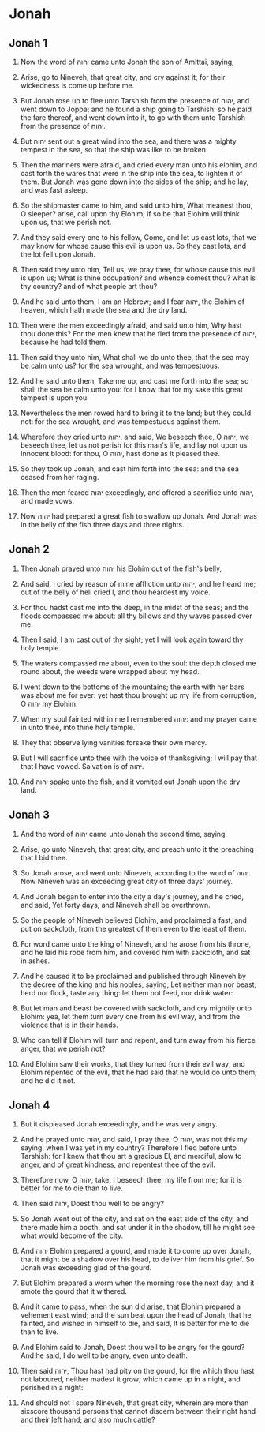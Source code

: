 # Jonah

## Jonah 1

1. Now the word of יהוה came unto Jonah the son of Amittai, saying,

2. Arise, go to Nineveh, that great city, and cry against it; for their wickedness is come up before me.

3. But Jonah rose up to flee unto Tarshish from the presence of יהוה, and went down to Joppa; and he found a ship going to Tarshish: so he paid the fare thereof, and went down into it, to go with them unto Tarshish from the presence of יהוה.

4. But יהוה sent out a great wind into the sea, and there was a mighty tempest in the sea, so that the ship was like to be broken.

5. Then the mariners were afraid, and cried every man unto his elohim, and cast forth the wares that were in the ship into the sea, to lighten it of them. But Jonah was gone down into the sides of the ship; and he lay, and was fast asleep.

6. So the shipmaster came to him, and said unto him, What meanest thou, O sleeper? arise, call upon thy Elohim, if so be that Elohim will think upon us, that we perish not.

7. And they said every one to his fellow, Come, and let us cast lots, that we may know for whose cause this evil is upon us. So they cast lots, and the lot fell upon Jonah.

8. Then said they unto him, Tell us, we pray thee, for whose cause this evil is upon us; What is thine occupation? and whence comest thou? what is thy country? and of what people art thou?

9. And he said unto them, I am an Hebrew; and I fear יהוה, the Elohim of heaven, which hath made the sea and the dry land.

10. Then were the men exceedingly afraid, and said unto him, Why hast thou done this? For the men knew that he fled from the presence of יהוה, because he had told them.

11. Then said they unto him, What shall we do unto thee, that the sea may be calm unto us? for the sea wrought, and was tempestuous.

12. And he said unto them, Take me up, and cast me forth into the sea; so shall the sea be calm unto you: for I know that for my sake this great tempest is upon you.

13. Nevertheless the men rowed hard to bring it to the land; but they could not: for the sea wrought, and was tempestuous against them.

14. Wherefore they cried unto יהוה, and said, We beseech thee, O יהוה, we beseech thee, let us not perish for this man's life, and lay not upon us innocent blood: for thou, O יהוה, hast done as it pleased thee.

15. So they took up Jonah, and cast him forth into the sea: and the sea ceased from her raging.

16. Then the men feared יהוה exceedingly, and offered a sacrifice unto יהוה, and made vows.

17. Now יהוה had prepared a great fish to swallow up Jonah. And Jonah was in the belly of the fish three days and three nights.  

## Jonah 2

1. Then Jonah prayed unto יהוה his Elohim out of the fish's belly,

2. And said, I cried by reason of mine affliction unto יהוה, and he heard me; out of the belly of hell cried I, and thou heardest my voice.

3. For thou hadst cast me into the deep, in the midst of the seas; and the floods compassed me about: all thy billows and thy waves passed over me.

4. Then I said, I am cast out of thy sight; yet I will look again toward thy holy temple.

5. The waters compassed me about, even to the soul: the depth closed me round about, the weeds were wrapped about my head.

6. I went down to the bottoms of the mountains; the earth with her bars was about me for ever: yet hast thou brought up my life from corruption, O יהוה my Elohim.

7. When my soul fainted within me I remembered יהוה: and my prayer came in unto thee, into thine holy temple.

8. They that observe lying vanities forsake their own mercy.

9. But I will sacrifice unto thee with the voice of thanksgiving; I will pay that that I have vowed. Salvation is of יהוה.

10. And יהוה spake unto the fish, and it vomited out Jonah upon the dry land.  

## Jonah 3

1. And the word of יהוה came unto Jonah the second time, saying,

2. Arise, go unto Nineveh, that great city, and preach unto it the preaching that I bid thee.

3. So Jonah arose, and went unto Nineveh, according to the word of יהוה. Now Nineveh was an exceeding great city of three days' journey.

4. And Jonah began to enter into the city a day's journey, and he cried, and said, Yet forty days, and Nineveh shall be overthrown.

5. So the people of Nineveh believed Elohim, and proclaimed a fast, and put on sackcloth, from the greatest of them even to the least of them.

6. For word came unto the king of Nineveh, and he arose from his throne, and he laid his robe from him, and covered him with sackcloth, and sat in ashes.

7. And he caused it to be proclaimed and published through Nineveh by the decree of the king and his nobles, saying, Let neither man nor beast, herd nor flock, taste any thing: let them not feed, nor drink water:

8. But let man and beast be covered with sackcloth, and cry mightily unto Elohim: yea, let them turn every one from his evil way, and from the violence that is in their hands.

9. Who can tell if Elohim will turn and repent, and turn away from his fierce anger, that we perish not?

10. And Elohim saw their works, that they turned from their evil way; and Elohim repented of the evil, that he had said that he would do unto them; and he did it not.  

## Jonah 4

1. But it displeased Jonah exceedingly, and he was very angry.

2. And he prayed unto יהוה, and said, I pray thee, O יהוה, was not this my saying, when I was yet in my country? Therefore I fled before unto Tarshish: for I knew that thou art a gracious El, and merciful, slow to anger, and of great kindness, and repentest thee of the evil.

3. Therefore now, O יהוה, take, I beseech thee, my life from me; for it is better for me to die than to live.

4. Then said יהוה, Doest thou well to be angry?

5. So Jonah went out of the city, and sat on the east side of the city, and there made him a booth, and sat under it in the shadow, till he might see what would become of the city.

6. And יהוה Elohim prepared a gourd, and made it to come up over Jonah, that it might be a shadow over his head, to deliver him from his grief. So Jonah was exceeding glad of the gourd.

7. But Elohim prepared a worm when the morning rose the next day, and it smote the gourd that it withered.

8. And it came to pass, when the sun did arise, that Elohim prepared a vehement east wind; and the sun beat upon the head of Jonah, that he fainted, and wished in himself to die, and said, It is better for me to die than to live.

9. And Elohim said to Jonah, Doest thou well to be angry for the gourd? And he said, I do well to be angry, even unto death.

10. Then said יהוה, Thou hast had pity on the gourd, for the which thou hast not laboured, neither madest it grow; which came up in a night, and perished in a night:

11. And should not I spare Nineveh, that great city, wherein are more than sixscore thousand persons that cannot discern between their right hand and their left hand; and also much cattle?   